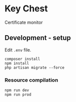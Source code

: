 # Key Chest

Certificate monitor

## Development - setup

Edit `.env` file.

```
composer install
npm install
php artisan migrate --force
```

### Resource compilation

```
npm run dev
npm run prod
```